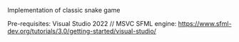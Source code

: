 Implementation of classic snake game

Pre-requisites: Visual Studio 2022 // MSVC
SFML engine: https://www.sfml-dev.org/tutorials/3.0/getting-started/visual-studio/
